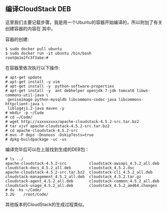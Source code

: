 ## 编译CloudStack DEB
这里我们主要记载步骤，我是用一个Ubuntu的容器开始编译的，所以附加了有关创建容器的内容在
其中。    

容器的创建:    

```
$ sudo docker pull ubuntu
$ sudo docker run -it ubuntu /bin/bash
root@a1e2fc3f3abe:# 
```

在容器里依次执行以下操作:    

```
# apt-get update
# apt-get install -y vim
# apt-get install -y  python-software-properties 
# apt-get install -y  ant debhelper openjdk-7-jdk tomcat6 libws-commons-util-java \
 genisoimage python-mysqldb libcommons-codec-java libcommons-httpclient-java \
 liblog4j1.2-java maven -y
# mkdir -p ~/Code
# cd ~/Code/
# wget http://xxxxxxxxx/apache-cloudstack-4.5.2-src.tar.bz2 
# tar xjvf apache-cloudstack-4.5.2-src.tar.bz2 
# cd apache-cloudstack-4.5.2-src
# mvn -P deps -Dnonoss -DskipTests=true
# dpkg-buildpackage -uc -us
```

编译完毕后可以在上层找到生成的DEB包：    

```
# ls ../
apache-cloudstack-4.5.2-src          cloudstack-awsapi_4.5.2_all.deb
cloudstack-docs_4.5.2_all.deb        cloudstack_4.5.2.dsc
apache-cloudstack-4.5.2-src.tar.bz2  cloudstack-cli_4.5.2_all.deb
cloudstack-management_4.5.2_all.deb  cloudstack_4.5.2.tar.gz
cloudstack-agent_4.5.2_all.deb       cloudstack-common_4.5.2_all.deb
cloudstack-usage_4.5.2_all.deb       cloudstack_4.5.2_amd64.changes
# du -hs ~/Code/
3.2G    /root/Code/

```

其他版本的CloudStack的生成过程类似。    

